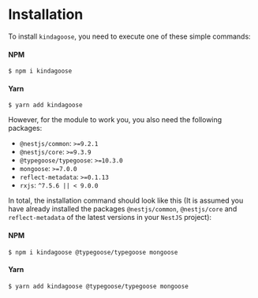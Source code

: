 # Installation

To install `kindagoose`, you need to execute one of these simple commands:

#### NPM

```shell
$ npm i kindagoose
```

#### Yarn

```shell
$ yarn add kindagoose
```

However, for the module to work you, you also need the following packages:

* `@nestjs/common`: `>=9.2.1`
* `@nestjs/core`: `>=9.3.9`
* `@typegoose/typegoose`: `>=10.3.0`
* `mongoose`: `>=7.0.0`
* `reflect-metadata`: `>=0.1.13`
* `rxjs`: `^7.5.6 || < 9.0.0`

In total, the installation command should look like this (It is assumed you have already installed the
packages `@nestjs/common`, `@nestjs/core` and `reflect-metadata` of the latest versions in your `NestJS` project):

#### NPM

```shell
$ npm i kindagoose @typegoose/typegoose mongoose
```

#### Yarn

```shell
$ yarn add kindagoose @typegoose/typegoose mongoose
```
